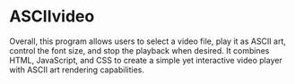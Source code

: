 # ASCIIvideo
Overall, this program allows users to select a video file, play it as ASCII art, control the font size, and stop the playback when desired. It combines HTML, JavaScript, and CSS to create a simple yet interactive video player with ASCII art rendering capabilities.
